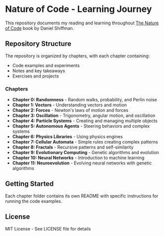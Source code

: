 # Nature of Code - Learning Journey

This repository documents my reading and learning throughout [The Nature of Code](https://natureofcode.com/) book by Daniel Shiffman.

## Repository Structure

The repository is organized by chapters, with each chapter containing:
- Code examples and experiments
- Notes and key takeaways
- Exercises and projects

### Chapters

- **Chapter 0: Randomness** - Random walks, probability, and Perlin noise
- **Chapter 1: Vectors** - Understanding vectors and motion
- **Chapter 2: Forces** - Newton's laws of motion and forces
- **Chapter 3: Oscillation** - Trigonometry, angular motion, and oscillation
- **Chapter 4: Particle Systems** - Creating and managing multiple objects
- **Chapter 5: Autonomous Agents** - Steering behaviors and complex systems
- **Chapter 6: Physics Libraries** - Using physics engines
- **Chapter 7: Cellular Automata** - Simple rules creating complex patterns
- **Chapter 8: Fractals** - Recursive patterns and self-similarity
- **Chapter 9: Evolutionary Computing** - Genetic algorithms and evolution
- **Chapter 10: Neural Networks** - Introduction to machine learning
- **Chapter 11: Neuroevolution** - Evolving neural networks with genetic algorithms

## Getting Started

Each chapter folder contains its own README with specific instructions for running the code examples.

## License

MIT License - See LICENSE file for details

